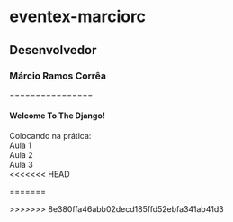 eventex-marciorc
================
<h2>Desenvolvedor</h2>
<h3>Márcio Ramos Corrêa</h3>

================

<h4>Welcome To The Django!</h4>

<p>Colocando na prática: <br />
Aula 1 <br />
Aula 2 <br />
Aula 3 <br />
<<<<<<< HEAD
</p>
=======
</p>
>>>>>>> 8e380ffa46abb02decd185ffd52ebfa341ab41d3

